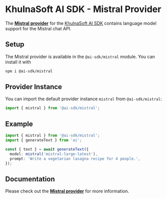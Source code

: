 # KhulnaSoft AI SDK - Mistral Provider

The **[Mistral provider](https://sdk.vercel.ai/providers/ai-sdk-providers/mistral)** for the [KhulnaSoft AI SDK](https://ai-sdk.khulnasoft.com/docs) contains language model support for the Mistral chat API.

## Setup

The Mistral provider is available in the `@ai-sdk/mistral` module. You can install it with

```bash
npm i @ai-sdk/mistral
```

## Provider Instance

You can import the default provider instance `mistral` from `@ai-sdk/mistral`:

```ts
import { mistral } from '@ai-sdk/mistral';
```

## Example

```ts
import { mistral } from '@ai-sdk/mistral';
import { generateText } from 'ai';

const { text } = await generateText({
  model: mistral('mistral-large-latest'),
  prompt: 'Write a vegetarian lasagna recipe for 4 people.',
});
```

## Documentation

Please check out the **[Mistral provider](https://sdk.vercel.ai/providers/ai-sdk-providers/mistral)** for more information.
